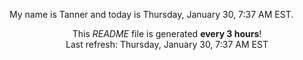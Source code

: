 My name is Tanner and today is Thursday, January 30, 7:37 AM EST.

<p align="center">This <i>README</i> file is generated <b>every 3 hours</b>!</br>Last refresh: Thursday, January 30, 7:37 AM EST<br /></p>
